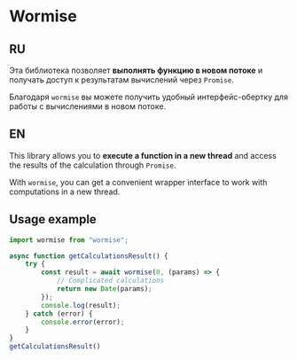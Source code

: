 # Wormise

## RU

Эта библиотека позволяет **выполнять функцию в новом потоке** и получать доступ к результатам вычислений через `Promise`.

Благодаря `wormise` вы можете получить удобный интерфейс-обертку для работы с вычислениями в новом потоке.

## EN

This library allows you to **execute a function in a new thread** and access the results of the calculation through `Promise`.

With `wormise`, you can get a convenient wrapper interface to work with computations in a new thread.

## Usage example

``` typescript
import wormise from "wormise";

async function getCalculationsResult() {
    try {
        const result = await wormise(0, (params) => {
            // Complicated calculations
            return new Date(params);
        });
        console.log(result);
    } catch (error) {
        console.error(error);
    }
}
getCalculationsResult()
```
